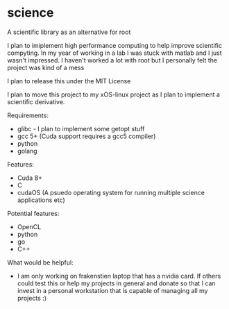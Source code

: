# science
A scientific library as an alternative for root

I plan to imiplement high performance computing to help improve scientific compyting.
In my year of working in a lab I was stuck with matlab and I just wasn't impressed.
I haven't worked a lot with root but I personally felt the project was kind of a mess

I plan to release this under the MIT License

I plan to move this project to my xOS-linux project as I plan to implement a scientific derivative.

Requirements:
 - glibc - I plan to implement some getopt stuff
 - gcc 5+ (Cuda support requires a gcc5 compiler)
 - python
 - golang

Features:
 - Cuda 8+
 - C
 - cudaOS (A psuedo operating system for running multiple science applications etc)

Potential features:
 - OpenCL
 - python
 - go
 - C++

 What would be helpful:
 - I am only working on frakenstien laptop that has a nvidia card. If others
 could test this or help my projects in general and donate so that I can invest
 in a personal workstation that is capable of managing all my projects :)
